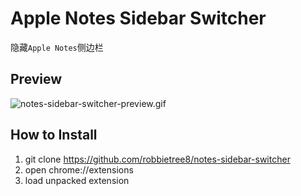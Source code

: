 # Apple Notes Sidebar Switcher

隐藏`Apple Notes`侧边栏

## Preview

![notes-sidebar-switcher-preview.gif](https://s2.loli.net/2023/11/15/F1E9LPJSbx3gtAC.gif)


## How to Install

1. git clone https://github.com/robbietree8/notes-sidebar-switcher
2. open chrome://extensions
3. load unpacked extension
